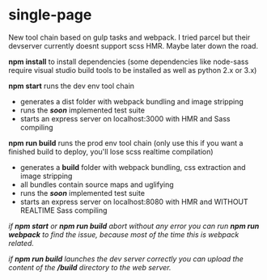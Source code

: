 # single-page

New tool chain based on gulp tasks and webpack. I tried parcel but their devserver currently doesnt support scss HMR. Maybe later down the road.


**npm install** to install dependencies (some dependencies like node-sass require visual studio build tools to be installed as well as python 2.x or 3.x)

**npm start** runs the dev env tool chain
* generates a dist folder with webpack bundling and image stripping
* runs the ***soon*** implemented test suite
* starts an express server on localhost:3000 with HMR and Sass compiling



**npm run build** runs the prod env tool chain (only use this if you want a finished build to deploy, you'll lose scss realtime compilation)
* generates a **build** folder with webpack bundling, css extraction and image stripping
* all bundles contain source maps and uglifying
* runs the ***soon*** implemented test suite
* starts an express server on localhost:8080 with HMR and WITHOUT REALTIME Sass compiling

*if **npm start** or **npm run build** abort without any error you can run **npm run webpack** to find the issue, because most of the time this is webpack related.*

*if **npm run build** launches the dev server correctly you can upload the content of the **/build** directory to the web server.*
